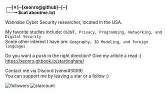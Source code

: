 
**┌─[✗]─[xeonrx@github]─[~]<br />
└──╼ $cat aboutme.txt**


Wannabe Cyber Security researcher, located in the USA.

My favorite studies include: `OSINT, Privacy, Programming, Networking, and Digital Security` <br />
Some other interest I have are: `Geography, 3D Modeling, and foreign languages`

Do you want a push in the right direction? Give my article a read :) <br />
https://xeonrx.gitbook.io/startinghere/

Contact me via Discord (vimm#3009) <br />
You can support me by leaving a star or a follow ;)

![followers](https://img.shields.io/github/followers/Xeonrx?label=Follow)
![starcount](https://img.shields.io/github/stars/Xeonrx)

